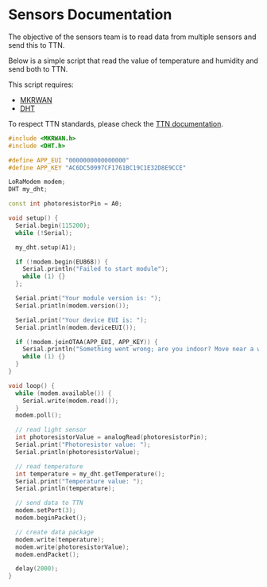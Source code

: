 # Sensors Documentation

The objective of the sensors team is to read data from multiple sensors and send this to TTN.

Below is a simple script that read the value of temperature and humidity and send both to TTN.

This script requires:
- [MKRWAN](https://downloads.arduino.cc/libraries/github.com/arduino-libraries/MKRWAN-1.1.0.zip)
- [DHT](https://perso.citi.insa-lyon.fr/oiova/docs/arduino-DHT-master.zip)

To respect TTN standards, please check the [TTN documentation](../TTN/README.md).

```c++
#include <MKRWAN.h>
#include <DHT.h>

#define APP_EUI "0000000000000000"
#define APP_KEY "AC6DC50997CF1761BC19C1E32D8E9CCE"

LoRaModem modem;
DHT my_dht;

const int photoresistorPin = A0; 

void setup() {
  Serial.begin(115200);
  while (!Serial);

  my_dht.setup(A1);

  if (!modem.begin(EU868)) {
    Serial.println("Failed to start module");
    while (1) {}
  };

  Serial.print("Your module version is: ");
  Serial.println(modem.version());

  Serial.print("Your device EUI is: ");
  Serial.println(modem.deviceEUI());

  if (!modem.joinOTAA(APP_EUI, APP_KEY)) {
    Serial.println("Something went wrong; are you indoor? Move near a window and retry");
    while (1) {}
  }
}

void loop() {
  while (modem.available()) {
    Serial.write(modem.read());
  }
  modem.poll();

  // read light sensor
  int photoresistorValue = analogRead(photoresistorPin);
  Serial.print("Photoresistor value: ");
  Serial.println(photoresistorValue);

  // read temperature
  int temperature = my_dht.getTemperature();
  Serial.print("Temperature value: ");
  Serial.println(temperature);

  // send data to TTN
  modem.setPort(3);
  modem.beginPacket();

  // create data package
  modem.write(temperature);               
  modem.write(photoresistorValue);   
  modem.endPacket();

  delay(2000);
}
```
